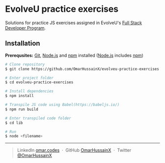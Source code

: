 # EvolveU practice exercises
Solutions for  practice JS exercises assigned in EvolveU's [Full Stack Developer Program](https://www.evolveu.ca/program).





## Installation

__Prerequsites:__ [Git](https://git-scm.com), [Node.js](https://nodejs.org/en/download/) and [npm](http://npmjs.com) installed ([Node.js](https://nodejs.org/en/download/) includes [npm](http://npmjs.com))

```bash
# Clone repository
$ git clone https://github.com/OmarHussainX/evolveu-practice-exercises

# Enter project folder
$ cd evolveu-practice-exercises

# Install dependencies
$ npm install

# Transpile JS code using Babel(https://babeljs.io/) 
$ npm run build

# Enter transpiled code folder
$ cd lib

# Run
$ node <filename>
```


---

> LinkedIn [omar.codes](http://omar.codes/) &nbsp;&middot;&nbsp;
> GitHub [OmarHussainX](https://github.com/OmarHussainX/) &nbsp;&middot;&nbsp;
> Twitter [@OmarHussainX](https://twitter.com/OmarHussainX)
